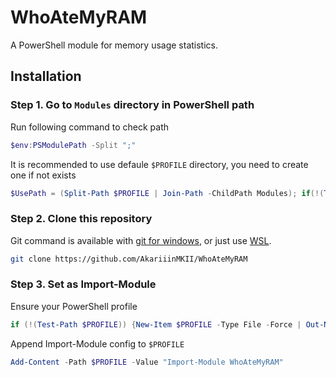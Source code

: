 # WhoAteMyRAM
A PowerShell module for memory usage statistics.

## Installation

### Step 1. Go to `Modules` directory in PowerShell path

Run following command to check path

```powershell
$env:PSModulePath -Split ";"
```

It is recommended to use defaule `$PROFILE` directory, you need to create one if not exists

```powershell
$UsePath = (Split-Path $PROFILE | Join-Path -ChildPath Modules); if(!(Test-Path $UsePath)) {New-Item $UsePath -Type Directory -Force | Out-Null}; Set-Location $UsePath
```

### Step 2. Clone this repository

Git command is available with [git for windows](https://gitforwindows.org/), or just use [WSL](https://docs.microsoft.com/en-us/windows/wsl/install-win10).

```bash
git clone https://github.com/AkariiinMKII/WhoAteMyRAM
```

### Step 3. Set as Import-Module

Ensure your PowerShell profile

```powershell
if (!(Test-Path $PROFILE)) {New-Item $PROFILE -Type File -Force | Out-Null}
```

Append Import-Module config to `$PROFILE`

```powershell
Add-Content -Path $PROFILE -Value "Import-Module WhoAteMyRAM"
```
